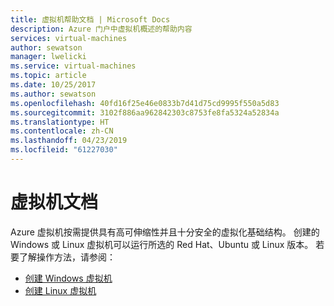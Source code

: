 ```yaml
---
title: 虚拟机帮助文档 | Microsoft Docs
description: Azure 门户中虚拟机概述的帮助内容
services: virtual-machines
author: sewatson
manager: lwelicki
ms.service: virtual-machines
ms.topic: article
ms.date: 10/25/2017
ms.author: sewatson
ms.openlocfilehash: 40fd16f25e46e0833b7d41d75cd9995f550a5d83
ms.sourcegitcommit: 3102f886aa962842303c8753fe8fa5324a52834a
ms.translationtype: HT
ms.contentlocale: zh-CN
ms.lasthandoff: 04/23/2019
ms.locfileid: "61227030"
---
```

# <a name="virtual-machines-documentation"></a>虚拟机文档
Azure 虚拟机按需提供具有高可伸缩性并且十分安全的虚拟化基础结构。 创建的 Windows 或 Linux 虚拟机可以运行所选的 Red Hat、Ubuntu 或 Linux 版本。 若要了解操作方法，请参阅：

- [创建 Windows 虚拟机](/azure/virtual-machines/windows/quick-create-portal/?WT.mc_id=UIHelpPilot)
- [创建 Linux 虚拟机](/azure/virtual-machines/linux/quick-create-portal/?WT.mc_id=UIHelpPilot)








